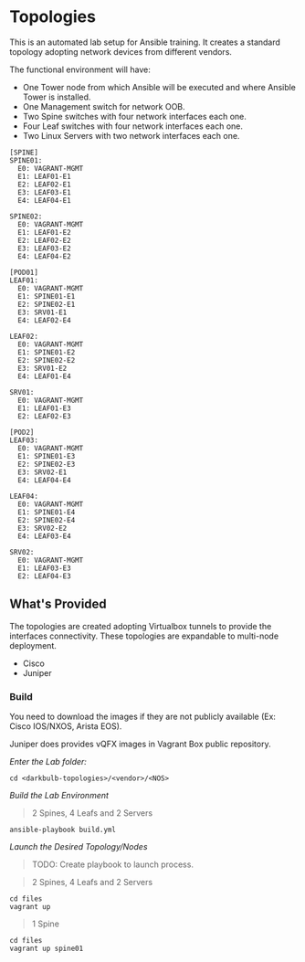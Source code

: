 Topologies
================================

This is an automated lab setup for Ansible training. It creates a standard topology adopting network devices from different vendors.

The functional environment will have:

* One Tower node from which Ansible will be executed and where Ansible Tower is installed.
* One Management switch for network OOB.
* Two Spine switches with four network interfaces each one.
* Four Leaf switches with four network interfaces each one.
* Two Linux Servers with two network interfaces each one.

```
[SPINE]
SPINE01:
  E0: VAGRANT-MGMT
  E1: LEAF01-E1
  E2: LEAF02-E1
  E3: LEAF03-E1
  E4: LEAF04-E1

SPINE02:
  E0: VAGRANT-MGMT
  E1: LEAF01-E2
  E2: LEAF02-E2
  E3: LEAF03-E2
  E4: LEAF04-E2

[POD01]
LEAF01:
  E0: VAGRANT-MGMT
  E1: SPINE01-E1
  E2: SPINE02-E1
  E3: SRV01-E1
  E4: LEAF02-E4

LEAF02:
  E0: VAGRANT-MGMT
  E1: SPINE01-E2
  E2: SPINE02-E2
  E3: SRV01-E2
  E4: LEAF01-E4

SRV01:
  E0: VAGRANT-MGMT
  E1: LEAF01-E3
  E2: LEAF02-E3

[POD2]
LEAF03:
  E0: VAGRANT-MGMT
  E1: SPINE01-E3
  E2: SPINE02-E3
  E3: SRV02-E1
  E4: LEAF04-E4

LEAF04:
  E0: VAGRANT-MGMT
  E1: SPINE01-E4
  E2: SPINE02-E4
  E3: SRV02-E2
  E4: LEAF03-E4

SRV02:
  E0: VAGRANT-MGMT
  E1: LEAF03-E3
  E2: LEAF04-E3

```

## What's Provided

The topologies are created adopting Virtualbox tunnels to provide the interfaces connectivity.
These topologies are expandable to multi-node deployment.

* Cisco
* Juniper

### Build
You need to download the images if they are not publicly available (Ex: Cisco IOS/NXOS, Arista EOS).

Juniper does provides vQFX images in Vagrant Box public repository.

*Enter the <Vendor> Lab folder:*

```
cd <darkbulb-topologies>/<vendor>/<NOS>
```

*Build the Lab Environment*

>2 Spines, 4 Leafs and 2 Servers
```
ansible-playbook build.yml
```

*Launch the Desired Topology/Nodes*
>TODO: Create playbook to launch process.

>2 Spines, 4 Leafs and 2 Servers
```
cd files
vagrant up
```

>1 Spine
```
cd files
vagrant up spine01
```
